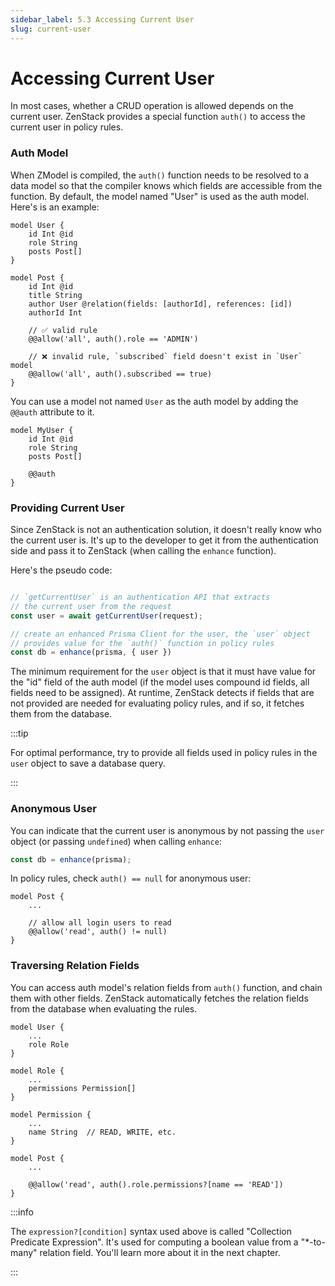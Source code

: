 ```yaml
---
sidebar_label: 5.3 Accessing Current User
slug: current-user
---
```


# Accessing Current User

In most cases, whether a CRUD operation is allowed depends on the current user. ZenStack provides a special function `auth()` to access the current user in policy rules.

### Auth Model

When ZModel is compiled, the `auth()` function needs to be resolved to a data model so that the compiler knows which fields are accessible from the function. By default, the model named "User" is used as the auth model. Here's is an example:

```zmodel
model User {
    id Int @id
    role String
    posts Post[]
}

model Post {
    id Int @id
    title String
    author User @relation(fields: [authorId], references: [id])
    authorId Int

    // ✅ valid rule
    @@allow('all', auth().role == 'ADMIN')

    // ❌ invalid rule, `subscribed` field doesn't exist in `User` model
    @@allow('all', auth().subscribed == true) 
}
```

You can use a model not named `User` as the auth model by adding the `@@auth` attribute to it.

```zmodel
model MyUser {
    id Int @id
    role String
    posts Post[]

    @@auth
}
```

### Providing Current User

Since ZenStack is not an authentication solution, it doesn't really know who the current user is. It's up to the developer to get it from the authentication side and pass it to ZenStack (when calling the `enhance` function).

Here's the pseudo code:

```ts

// `getCurrentUser` is an authentication API that extracts 
// the current user from the request
const user = await getCurrentUser(request);

// create an enhanced Prisma Client for the user, the `user` object
// provides value for the `auth()` function in policy rules
const db = enhance(prisma, { user })
```

The minimum requirement for the `user` object is that it must have value for the "id" field of the auth model (if the model uses compound id fields, all fields need to be assigned). At runtime, ZenStack detects if fields that are not provided are needed for evaluating policy rules, and if so, it fetches them from the database.

:::tip

For optimal performance, try to provide all fields used in policy rules in the `user` object to save a database query.

:::

### Anonymous User

You can indicate that the current user is anonymous by not passing the `user` object (or passing `undefined`) when calling `enhance`:

```ts
const db = enhance(prisma);
```

In policy rules, check `auth() == null` for anonymous user:

```zmodel
model Post {
    ...

    // allow all login users to read
    @@allow('read', auth() != null)
}
```

### Traversing Relation Fields

You can access auth model's relation fields from `auth()` function, and chain them with other fields. ZenStack automatically fetches the relation fields from the database when evaluating the rules.

```zmodel
model User {
    ...
    role Role
}

model Role {
    ...
    permissions Permission[]
}

model Permission {
    ...
    name String  // READ, WRITE, etc.
}

model Post {
    ...

    @@allow('read', auth().role.permissions?[name == 'READ'])
}
```

:::info

The `expression?[condition]` syntax used above is called "Collection Predicate Expression". It's used for computing a boolean value from a "*-to-many" relation field. You'll learn more about it in the next chapter.

:::
